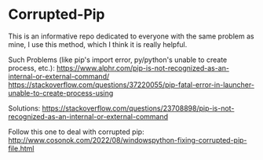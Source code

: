 # Corrupted-Pip
This is an informative repo dedicated to everyone with the same problem as mine, I use this method, which I think it is really helpful.

Such Problems (like pip's import error, py/python's unable to create process, etc.):
https://www.alphr.com/pip-is-not-recognized-as-an-internal-or-external-command/
https://stackoverflow.com/questions/37220055/pip-fatal-error-in-launcher-unable-to-create-process-using

Solutions:
https://stackoverflow.com/questions/23708898/pip-is-not-recognized-as-an-internal-or-external-command

Follow this one to deal with corrupted pip:
http://www.cosonok.com/2022/08/windowspython-fixing-corrupted-pip-file.html
